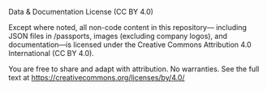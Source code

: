 Data & Documentation License (CC BY 4.0)

Except where noted, all non-code content in this repository—
including JSON files in /passports, images (excluding company logos),
and documentation—is licensed under the Creative Commons
Attribution 4.0 International (CC BY 4.0).

You are free to share and adapt with attribution.
No warranties. See the full text at https://creativecommons.org/licenses/by/4.0/

